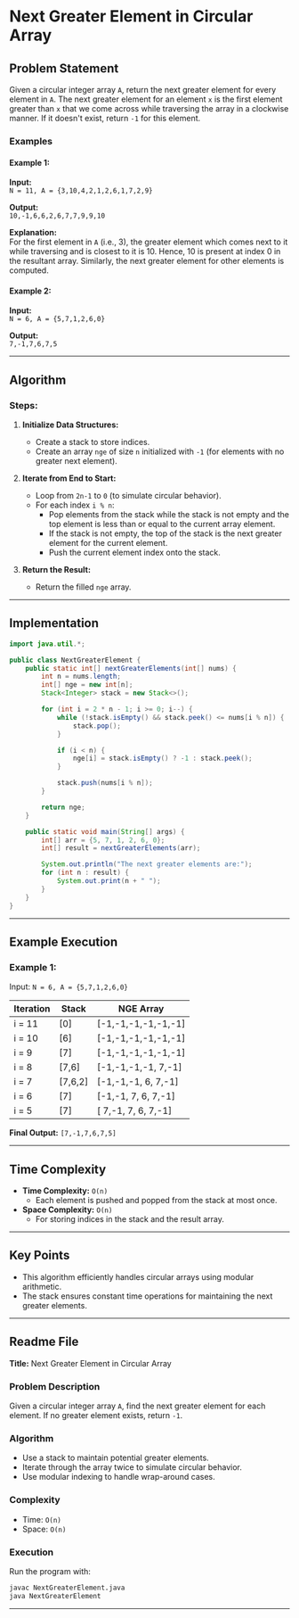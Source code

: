 # Next Greater Element in Circular Array

## Problem Statement
Given a circular integer array `A`, return the next greater element for every element in `A`. The next greater element for an element `x` is the first element greater than `x` that we come across while traversing the array in a clockwise manner. If it doesn't exist, return `-1` for this element.

### Examples

#### Example 1:
**Input:**  
`N = 11, A = {3,10,4,2,1,2,6,1,7,2,9}`

**Output:**  
`10,-1,6,6,2,6,7,7,9,9,10`

**Explanation:**  
For the first element in `A` (i.e., 3), the greater element which comes next to it while traversing and is closest to it is 10. Hence, 10 is present at index 0 in the resultant array. Similarly, the next greater element for other elements is computed.

#### Example 2:
**Input:**  
`N = 6, A = {5,7,1,2,6,0}`

**Output:**  
`7,-1,7,6,7,5`

---

## Algorithm

### Steps:
1. **Initialize Data Structures:**
   - Create a stack to store indices.
   - Create an array `nge` of size `n` initialized with `-1` (for elements with no greater next element).

2. **Iterate from End to Start:**
   - Loop from `2n-1` to `0` (to simulate circular behavior).
   - For each index `i % n`:
     - Pop elements from the stack while the stack is not empty and the top element is less than or equal to the current array element.
     - If the stack is not empty, the top of the stack is the next greater element for the current element.
     - Push the current element index onto the stack.

3. **Return the Result:**
   - Return the filled `nge` array.

---

## Implementation

```java
import java.util.*;

public class NextGreaterElement {
    public static int[] nextGreaterElements(int[] nums) {
        int n = nums.length;
        int[] nge = new int[n];
        Stack<Integer> stack = new Stack<>();

        for (int i = 2 * n - 1; i >= 0; i--) {
            while (!stack.isEmpty() && stack.peek() <= nums[i % n]) {
                stack.pop();
            }

            if (i < n) {
                nge[i] = stack.isEmpty() ? -1 : stack.peek();
            }

            stack.push(nums[i % n]);
        }

        return nge;
    }

    public static void main(String[] args) {
        int[] arr = {5, 7, 1, 2, 6, 0};
        int[] result = nextGreaterElements(arr);

        System.out.println("The next greater elements are:");
        for (int n : result) {
            System.out.print(n + " ");
        }
    }
}
```

---

## Example Execution

### Example 1:
Input: `N = 6, A = {5,7,1,2,6,0}`

| Iteration | Stack         | NGE Array          |
|-----------|---------------|--------------------|
| i = 11    | [0]           | [-1,-1,-1,-1,-1,-1]|
| i = 10    | [6]           | [-1,-1,-1,-1,-1,-1]|
| i = 9     | [7]           | [-1,-1,-1,-1,-1,-1]|
| i = 8     | [7,6]         | [-1,-1,-1,-1, 7,-1]|
| i = 7     | [7,6,2]       | [-1,-1,-1, 6, 7,-1]|
| i = 6     | [7]           | [-1,-1, 7, 6, 7,-1]|
| i = 5     | [7]           | [ 7,-1, 7, 6, 7,-1]|

**Final Output:** `[7,-1,7,6,7,5]`

---

## Time Complexity
- **Time Complexity:** `O(n)`
  - Each element is pushed and popped from the stack at most once.
- **Space Complexity:** `O(n)`
  - For storing indices in the stack and the result array.

---

## Key Points
- This algorithm efficiently handles circular arrays using modular arithmetic.
- The stack ensures constant time operations for maintaining the next greater elements.

---

## Readme File

**Title:** Next Greater Element in Circular Array

### Problem Description
Given a circular integer array `A`, find the next greater element for each element. If no greater element exists, return `-1`.

### Algorithm
- Use a stack to maintain potential greater elements.
- Iterate through the array twice to simulate circular behavior.
- Use modular indexing to handle wrap-around cases.

### Complexity
- Time: `O(n)`
- Space: `O(n)`

### Execution
Run the program with:
```bash
javac NextGreaterElement.java
java NextGreaterElement
```

---
